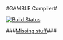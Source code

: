 #GAMBLE Compiler#  

[![Build Status](https://travis-ci.org/SW413/Sourcecode.svg?branch=master)](https://travis-ci.org/SW413/Sourcecode)

###[Missing stuff](./missing.md)###
